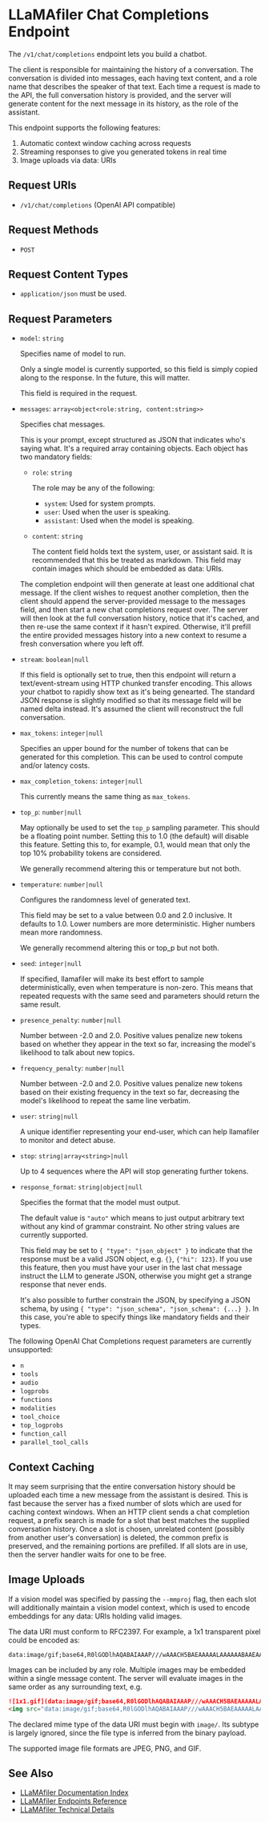 # LLaMAfiler Chat Completions Endpoint

The `/v1/chat/completions` endpoint lets you build a chatbot.

The client is responsible for maintaining the history of a conversation.
The conversation is divided into messages, each having text content, and
a role name that describes the speaker of that text. Each time a request
is made to the API, the full conversation history is provided, and the
server will generate content for the next message in its history, as the
role of the assistant.

This endpoint supports the following features:

1. Automatic context window caching across requests
2. Streaming responses to give you generated tokens in real time
3. Image uploads via data: URIs

## Request URIs

- `/v1/chat/completions` (OpenAI API compatible)

## Request Methods

- `POST`

## Request Content Types

- `application/json` must be used.

## Request Parameters

- `model`: `string`
  
  Specifies name of model to run.
  
  Only a single model is currently supported, so this field is simply
  copied along to the response. In the future, this will matter.
  
  This field is required in the request.

- `messages`: `array<object<role:string, content:string>>`

  Specifies chat messages.
  
  This is your prompt, except structured as JSON that indicates who's
  saying what. It's a required array containing objects. Each object has
  two mandatory fields:
  
  - `role`: `string`
    
    The role may be any of the following:
    
    - `system`: Used for system prompts.
    - `user`: Used when the user is speaking.
    - `assistant`: Used when the model is speaking.
  
  - `content`: `string`
    
    The content field holds text the system, user, or assistant said. It
    is recommended that this be treated as markdown. This field may
    contain images which should be embedded as data: URIs.
  
  The completion endpoint will then generate at least one additional
  chat message. If the client wishes to request another completion, then
  the client should append the server-provided message to the messages
  field, and then start a new chat completions request over. The server
  will then look at the full conversation history, notice that it's
  cached, and then re-use the same context if it hasn't expired.
  Otherwise, it'll prefill the entire provided messages history into a
  new context to resume a fresh conversation where you left off.

- `stream`: `boolean|null`
  
  If this field is optionally set to true, then this endpoint will
  return a text/event-stream using HTTP chunked transfer encoding. This
  allows your chatbot to rapidly show text as it's being genearted. The
  standard JSON response is slightly modified so that its message field
  will be named delta instead. It's assumed the client will reconstruct
  the full conversation.

- `max_tokens`: `integer|null`

  Specifies an upper bound for the number of tokens that can be
  generated for this completion. This can be used to control compute
  and/or latency costs.

- `max_completion_tokens`: `integer|null`

  This currently means the same thing as `max_tokens`.

- `top_p`: `number|null`
  
  May optionally be used to set the `top_p` sampling parameter. This
  should be a floating point number. Setting this to 1.0 (the default)
  will disable this feature. Setting this to, for example, 0.1, would
  mean that only the top 10% probability tokens are considered.
  
  We generally recommend altering this or temperature but not both.

- `temperature`: `number|null`
  
  Configures the randomness level of generated text.
  
  This field may be set to a value between 0.0 and 2.0 inclusive. It
  defaults to 1.0. Lower numbers are more deterministic. Higher numbers
  mean more randomness.
  
  We generally recommend altering this or top_p but not both.

- `seed`: `integer|null`
  
  If specified, llamafiler will make its best effort to sample
  deterministically, even when temperature is non-zero. This means that
  repeated requests with the same seed and parameters should return the
  same result.

- `presence_penalty`: `number|null`
  
  Number between -2.0 and 2.0. Positive values penalize new tokens based
  on whether they appear in the text so far, increasing the model's
  likelihood to talk about new topics.

- `frequency_penalty`: `number|null`
  
  Number between -2.0 and 2.0. Positive values penalize new tokens based
  on their existing frequency in the text so far, decreasing the model's
  likelihood to repeat the same line verbatim.

- `user`: `string|null`
  
  A unique identifier representing your end-user, which can help
  llamafiler to monitor and detect abuse.

- `stop`: `string|array<string>|null`
  
  Up to 4 sequences where the API will stop generating further tokens.

- `response_format`: `string|object|null`
  
  Specifies the format that the model must output.
  
  The default value is `"auto"` which means to just output arbitrary
  text without any kind of grammar constraint. No other string values
  are currently supported.
  
  This field may be set to `{ "type": "json_object" }` to indicate that
  the response must be a valid JSON object, e.g. `{}`, `{"hi": 123}`. If
  you use this feature, then you must have your user in the last chat
  message instruct the LLM to generate JSON, otherwise you might get a
  strange response that never ends.
  
  It's also possible to further constrain the JSON, by specifying a JSON
  schema, by using `{ "type": "json_schema", "json_schema": {...} }`. In
  this case, you're able to specify things like mandatory fields and
  their types.

The following OpenAI Chat Completions request parameters are currently
unsupported:

- `n`
- `tools`
- `audio`
- `logprobs`
- `functions`
- `modalities`
- `tool_choice`
- `top_logprobs`
- `function_call`
- `parallel_tool_calls`

## Context Caching

It may seem surprising that the entire conversation history should be
uploaded each time a new message from the assistant is desired. This is
fast because the server has a fixed number of slots which are used for
caching context windows. When an HTTP client sends a chat completion
request, a prefix search is made for a slot that best matches the
supplied conversation history. Once a slot is chosen, unrelated content
(possibly from another user's conversation) is deleted, the common
prefix is preserved, and the remaining portions are prefilled. If all
slots are in use, then the server handler waits for one to be free.

## Image Uploads

If a vision model was specified by passing the `--mmproj` flag, then
each slot will additionally maintain a vision model context, which is
used to encode embeddings for any data: URIs holding valid images.

The data URI must conform to RFC2397. For example, a 1x1 transparent
pixel could be encoded as:

    data:image/gif;base64,R0lGODlhAQABAIAAAP///wAAACH5BAEAAAAALAAAAAABAAEAAAICRAEAOw==

Images can be included by any role. Multiple images may be embedded
within a single message content. The server will evaluate images in the
same order as any surrounding text, e.g.

```markdown
![1x1.gif](data:image/gif;base64,R0lGODlhAQABAIAAAP///wAAACH5BAEAAAAALAAAAAABAAEAAAICRAEAOw==)
<img src="data:image/gif;base64,R0lGODlhAQABAIAAAP///wAAACH5BAEAAAAALAAAAAABAAEAAAICRAEAOw==">
```

The declared mime type of the data URI must begin with `image/`. Its
subtype is largely ignored, since the file type is inferred from the
binary payload.

The supported image file formats are JPEG, PNG, and GIF.

## See Also

- [LLaMAfiler Documentation Index](index.md)
- [LLaMAfiler Endpoints Reference](endpoints.md)
- [LLaMAfiler Technical Details](technical_details.md)
